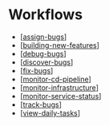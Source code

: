 # Workflows

- [[assign-bugs]]
- [[building-new-features]]
- [[debug-bugs]]
- [[discover-bugs]]
- [[fix-bugs]]
- [[monitor-cd-pipeline]]
- [[monitor-infrastructure]]
- [[monitor-service-status]]
- [[track-bugs]]
- [[view-daily-tasks]]

[//begin]: # "Autogenerated link references for markdown compatibility"
[assign-bugs]: workflows/assign-bugs "Assign Bugs"
[building-new-features]: workflows/building-new-features "Building New Features"
[debug-bugs]: workflows/debug-bugs "Debug Bugs"
[discover-bugs]: workflows/discover-bugs "Discover Bugs"
[fix-bugs]: workflows/fix-bugs "Fix Bugs"
[monitor-cd-pipeline]: workflows/monitor-cd-pipeline "Monitor Cd Pipeline"
[monitor-infrastructure]: workflows/monitor-infrastructure "Monitor Infrastructure"
[monitor-service-status]: workflows/monitor-service-status "Monitor Service Status"
[track-bugs]: workflows/track-bugs "Track Bugs"
[view-daily-tasks]: workflows/view-daily-tasks "View Daily Tasks"
[//end]: # "Autogenerated link references"
